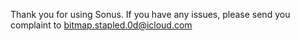 Thank you for using Sonus. If you have any issues, please send you complaint to bitmap.stapled.0d@icloud.com
